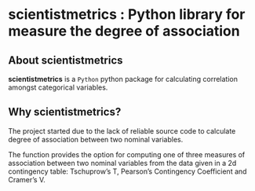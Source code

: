 # scientistmetrics : Python library for measure the degree of association

## About scientistmetrics

**scientistmetrics** is a `Python` python package for calculating correlation amongst categorical variables.

## Why scientistmetrics?

The project started due to the lack of reliable source code to calculate degree of association between two nominal variables.

The function provides the option for computing one of three measures of association between two nominal variables from the data given in a 2d contingency table: Tschuprow’s T, Pearson’s Contingency Coefficient and Cramer’s V.